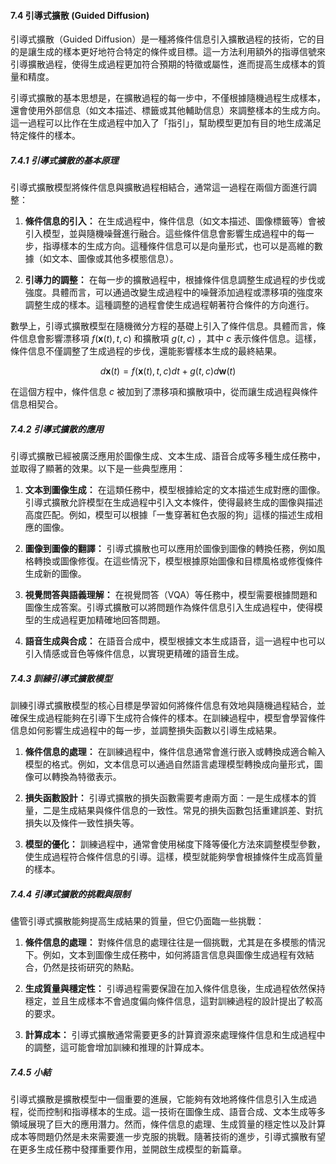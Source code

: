 #### 7.4 引導式擴散 (Guided Diffusion)

引導式擴散（Guided Diffusion）是一種將條件信息引入擴散過程的技術，它的目的是讓生成的樣本更好地符合特定的條件或目標。這一方法利用額外的指導信號來引導擴散過程，使得生成過程更加符合預期的特徵或屬性，進而提高生成樣本的質量和精度。

引導式擴散的基本思想是，在擴散過程的每一步中，不僅根據隨機過程生成樣本，還會使用外部信息（如文本描述、標籤或其他輔助信息）來調整樣本的生成方向。這一過程可以比作在生成過程中加入了「指引」，幫助模型更加有目的地生成滿足特定條件的樣本。

##### 7.4.1 引導式擴散的基本原理

引導式擴散模型將條件信息與擴散過程相結合，通常這一過程在兩個方面進行調整：

1. **條件信息的引入：** 在生成過程中，條件信息（如文本描述、圖像標籤等）會被引入模型，並與隨機噪聲進行融合。這些條件信息會影響生成過程中的每一步，指導樣本的生成方向。這種條件信息可以是向量形式，也可以是高維的數據（如文本、圖像或其他多模態信息）。

2. **引導力的調整：** 在每一步的擴散過程中，根據條件信息調整生成過程的步伐或強度。具體而言，可以通過改變生成過程中的噪聲添加過程或漂移項的強度來調整生成的樣本。這種調整的過程會使生成過程朝著符合條件的方向進行。

數學上，引導式擴散模型在隨機微分方程的基礎上引入了條件信息。具體而言，條件信息會影響漂移項  $`f(\mathbf{x}(t), t, c)`$  和擴散項  $`g(t, c)`$ ，其中  $`c`$  表示條件信息。這樣，條件信息不僅調整了生成過程的步伐，還能影響樣本生成的最終結果。


```math
d\mathbf{x}(t) = f(\mathbf{x}(t), t, c)dt + g(t, c)d\mathbf{w}(t)
```


在這個方程中，條件信息  $`c`$  被加到了漂移項和擴散項中，從而讓生成過程與條件信息相契合。

##### 7.4.2 引導式擴散的應用

引導式擴散已經被廣泛應用於圖像生成、文本生成、語音合成等多種生成任務中，並取得了顯著的效果。以下是一些典型應用：

1. **文本到圖像生成：** 在這類任務中，模型根據給定的文本描述生成對應的圖像。引導式擴散允許模型在生成過程中引入文本條件，使得最終生成的圖像與描述高度匹配。例如，模型可以根據「一隻穿著紅色衣服的狗」這樣的描述生成相應的圖像。

2. **圖像到圖像的翻譯：** 引導式擴散也可以應用於圖像到圖像的轉換任務，例如風格轉換或圖像修復。在這些情況下，模型根據原始圖像和目標風格或修復條件生成新的圖像。

3. **視覺問答與語義理解：** 在視覺問答（VQA）等任務中，模型需要根據問題和圖像生成答案。引導式擴散可以將問題作為條件信息引入生成過程中，使得模型的生成過程更加精確地回答問題。

4. **語音生成與合成：** 在語音合成中，模型根據文本生成語音，這一過程中也可以引入情感或音色等條件信息，以實現更精確的語音生成。

##### 7.4.3 訓練引導式擴散模型

訓練引導式擴散模型的核心目標是學習如何將條件信息有效地與隨機過程結合，並確保生成過程能夠在引導下生成符合條件的樣本。在訓練過程中，模型會學習條件信息如何影響生成過程中的每一步，並調整損失函數以引導生成結果。

1. **條件信息的處理：** 在訓練過程中，條件信息通常會進行嵌入或轉換成適合輸入模型的格式。例如，文本信息可以通過自然語言處理模型轉換成向量形式，圖像可以轉換為特徵表示。

2. **損失函數設計：** 引導式擴散的損失函數需要考慮兩方面：一是生成樣本的質量，二是生成結果與條件信息的一致性。常見的損失函數包括重建誤差、對抗損失以及條件一致性損失等。

3. **模型的優化：** 訓練過程中，通常會使用梯度下降等優化方法來調整模型參數，使生成過程符合條件信息的引導。這樣，模型就能夠學會根據條件生成高質量的樣本。

##### 7.4.4 引導式擴散的挑戰與限制

儘管引導式擴散能夠提高生成結果的質量，但它仍面臨一些挑戰：

1. **條件信息的處理：** 對條件信息的處理往往是一個挑戰，尤其是在多模態的情況下。例如，文本到圖像生成任務中，如何將語言信息與圖像生成過程有效結合，仍然是技術研究的熱點。

2. **生成質量與穩定性：** 引導過程需要保證在加入條件信息後，生成過程依然保持穩定，並且生成樣本不會過度偏向條件信息，這對訓練過程的設計提出了較高的要求。

3. **計算成本：** 引導式擴散通常需要更多的計算資源來處理條件信息和生成過程中的調整，這可能會增加訓練和推理的計算成本。

##### 7.4.5 小結

引導式擴散是擴散模型中一個重要的進展，它能夠有效地將條件信息引入生成過程，從而控制和指導樣本的生成。這一技術在圖像生成、語音合成、文本生成等多領域展現了巨大的應用潛力。然而，條件信息的處理、生成質量的穩定性以及計算成本等問題仍然是未來需要進一步克服的挑戰。隨著技術的進步，引導式擴散有望在更多生成任務中發揮重要作用，並開啟生成模型的新篇章。